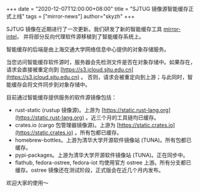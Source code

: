 +++
date = "2020-12-07T12:00:00+08:00"
title = "SJTUG 镜像源智能缓存正式上线"
tags = ["mirror-news"]
author="skyzh"
+++

SJTUG 镜像在近期进行了一次更新。我们研发了新的智能缓存工具 [mirror-intel](https://github.com/sjtug/mirror-intel)，
并将部分反向代理软件源移植到了智能缓存系统上。

智能缓存的后端是由上海交通大学网络信息中心提供的对象存储服务。

当您访问智能缓存软件源时，服务器会先检测文件是否在对象存储中。如果存在，请求会直接被重定向到 [https://s3.jcloud.sjtu.edu.cn](https://s3.jcloud.sjtu.edu.cn) 。
否则，请求会被重定向到上游；与此同时，智能缓存会将文件同步到对象存储中。

目前通过智能缓存提供服务的软件源镜像包括：

* rust-static (rustup 镜像源)。上游为 [https://static.rust-lang.org](https://static.rust-lang.org) 。近三个月的工具链均已缓存。
* crates.io (cargo 包管理器镜像源)。上游为 [https://static.crates.io](https://static.crates.io) 。所有包都已缓存。
* homebrew-bottles。上游为清华大学开源软件镜像站 (TUNA)。所有包都已缓存。
* pypi-packages。上游为清华大学开源软件镜像站 (TUNA)。正在同步中。
* flathub, fedora-ostree, fedora-iot 均使用官方 ostree 上游。所有分支都已缓存。ostree 镜像还在测试阶段，正式版会在近几个月内发布。

欢迎大家的使用～
